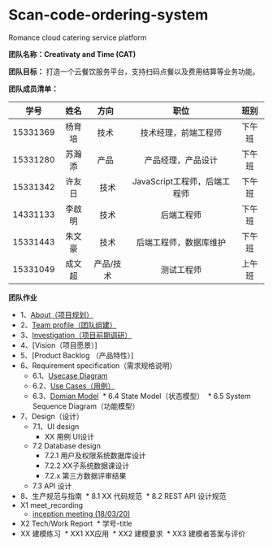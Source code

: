 # Scan-code-ordering-system
Romance cloud catering service platform

**团队名称：Creativaty and Time (CAT)**

**团队目标：** 打造一个云餐饮服务平台，支持扫码点餐以及费用结算等业务功能。

**团队成员清单：**

|    学号    |  姓名  |  方向   |         职位          | 班别 |
| :------: | :--: | :---: | :-----------------: | :--------: |
| 15331369 | 杨育培  |  技术   |     技术经理，前端工程师     | 下午班 |
| 15331280 | 苏瀚添  |  产品   |      产品经理，产品设计      | 下午班 |
| 15331342 | 许友日  |  技术   | JavaScript工程师，后端工程师 | 下午班 |
| 14331133 | 李啟明  |  技术   |        后端工程师        | 下午班 |
| 15331443 | 朱文豪  |  技术   |     后端工程师，数据库维护     | 下午班 |
| 15331049 | 成文超  | 产品/技术 |        测试工程师        | 上午班 |

**团队作业**
* 1、[About（项目规划）](https://github.com/SAAD-CAT/Scan-code-ordering-system/blob/master/Documents/project%20planning.md)
* 2、[Team profile（团队组建）](https://github.com/SAAD-CAT/Scan-code-ordering-system/blob/master/Documents/task2_team_profile.md)
* 3、[Investigation（项目前期调研）](https://github.com/SAAD-CAT/Scan-code-ordering-system/blob/master/Documents/product-survey-report.md)
* 4、[Vision（项目愿景）]
* 5、[Product Backlog （产品特性）]
* 6、Requirement specification（需求规格说明）
  * 6.1、[Usecase Diagram](https://github.com/SAAD-CAT/Scan-code-ordering-system/blob/master/Documents/task6_usecase_diagram.md)
  * 6.2、[Use Cases（用例）](https://github.com/SAAD-CAT/Scan-code-ordering-system/blob/master/Documents/task6_usecase_diagram.md)
  * 6.3、[Domian Model](https://github.com/SAAD-CAT/Scan-code-ordering-system/blob/master/Documents/task6_domian_model.md)
  * 6.4 State Model（状态模型）
  * 6.5 System Sequence Diagram（功能模型）
* 7、Design（设计）
  * 7.1、UI design
    * XX 用例 UI设计
  * 7.2 Database design
    * 7.2.1 用户及权限系统数据库设计
    * 7.2.2 XX子系统数据课设计
    * 7.2.x 第三方数据评审结果
  * 7.3 API 设计
* 8、生产规范与指南
  * 8.1 XX 代码规范
  * 8.2 REST API 设计规范
* X1 meet_recording
  * [inception meeting (18/03/20)](https://github.com/SAAD-CAT/Scan-code-ordering-system/blob/master/Documents/meeting-record.md)
* X2 Tech/Work Report
  * 学号-title
* XX 建模练习
  * XX1 XX应用
  * XX2 建模要求
  * XX3 建模者答案与评价
